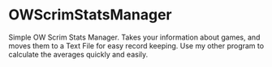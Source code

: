 # OWScrimStatsManager

Simple OW Scrim Stats Manager. Takes your information about games, and moves them to a Text File for easy record keeping. 
Use my other program to calculate the averages quickly and easily.
